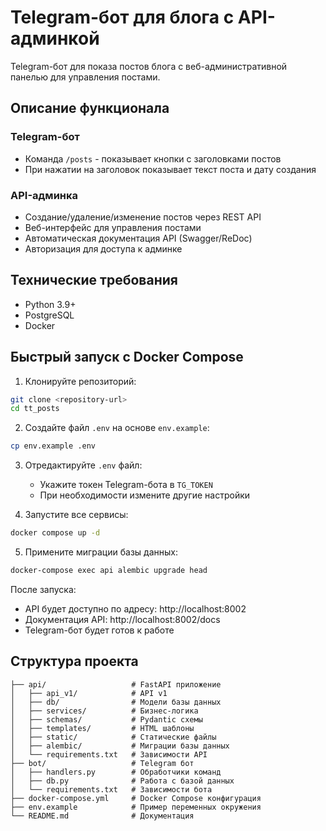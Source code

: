 # Telegram-бот для блога с API-админкой

Telegram-бот для показа постов блога с веб-административной панелью для управления постами.

## Описание функционала

### Telegram-бот
- Команда `/posts` - показывает кнопки с заголовками постов
- При нажатии на заголовок показывает текст поста и дату создания

### API-админка
- Создание/удаление/изменение постов через REST API
- Веб-интерфейс для управления постами
- Автоматическая документация API (Swagger/ReDoc)
- Авторизация для доступа к админке

## Технические требования

- Python 3.9+
- PostgreSQL
- Docker

## Быстрый запуск с Docker Compose

1. Клонируйте репозиторий:
```bash
git clone <repository-url>
cd tt_posts
```

2. Создайте файл `.env` на основе `env.example`:
```bash
cp env.example .env
```

3. Отредактируйте `.env` файл:
   - Укажите токен Telegram-бота в `TG_TOKEN`
   - При необходимости измените другие настройки

4. Запустите все сервисы:
```bash
docker compose up -d
```

5. Примените миграции базы данных:
```bash
docker-compose exec api alembic upgrade head
```

После запуска:
- API будет доступно по адресу: http://localhost:8002
- Документация API: http://localhost:8002/docs
- Telegram-бот будет готов к работе

## Структура проекта

```
├── api/                   # FastAPI приложение
│   ├── api_v1/            # API v1
│   ├── db/                # Модели базы данных
│   ├── services/          # Бизнес-логика
│   ├── schemas/           # Pydantic схемы
│   ├── templates/         # HTML шаблоны
│   ├── static/            # Статические файлы
│   ├── alembic/           # Миграции базы данных
│   └── requirements.txt   # Зависимости API
├── bot/                   # Telegram бот
│   ├── handlers.py        # Обработчики команд
│   ├── db.py              # Работа с базой данных
│   └── requirements.txt   # Зависимости бота
├── docker-compose.yml     # Docker Compose конфигурация
├── env.example            # Пример переменных окружения
└── README.md              # Документация
```
 